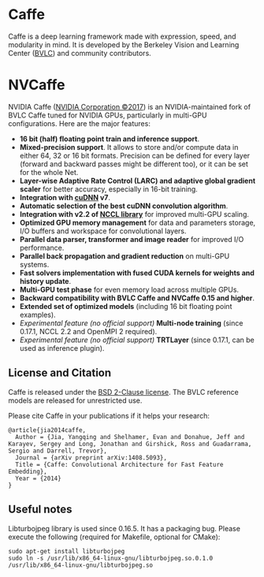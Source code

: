 # Caffe

Caffe is a deep learning framework made with expression, speed, and modularity in mind.
It is developed by the Berkeley Vision and Learning Center ([BVLC](http://bvlc.eecs.berkeley.edu))
and community contributors.

# NVCaffe

NVIDIA Caffe ([NVIDIA Corporation &copy;2017](http://nvidia.com)) is an NVIDIA-maintained fork
of BVLC Caffe tuned for NVIDIA GPUs, particularly in multi-GPU configurations.
Here are the major features:
* **16 bit (half) floating point train and inference support**.
* **Mixed-precision support**. It allows to store and/or compute data in either 
64, 32 or 16 bit formats. Precision can be defined for every layer (forward and 
backward passes might be different too), or it can be set for the whole Net.
* **Layer-wise Adaptive Rate Control (LARC) and adaptive global gradient scaler** for better
 accuracy, especially in 16-bit training.
* **Integration with  [cuDNN](https://developer.nvidia.com/cudnn) v7**.
* **Automatic selection of the best cuDNN convolution algorithm**.
* **Integration with v2.2 of [NCCL library](https://github.com/NVIDIA/nccl)**
 for improved multi-GPU scaling.
* **Optimized GPU memory management** for data and parameters storage, I/O buffers 
and workspace for convolutional layers.
* **Parallel data parser, transformer and image reader** for improved I/O performance.
* **Parallel back propagation and gradient reduction** on multi-GPU systems.
* **Fast solvers implementation with fused CUDA kernels for weights and history update**.
* **Multi-GPU test phase** for even memory load across multiple GPUs.
* **Backward compatibility with BVLC Caffe and NVCaffe 0.15 and higher**.
* **Extended set of optimized models** (including 16 bit floating point examples).
* _Experimental feature (no official support)_ **Multi-node training** (since 0.17.1, NCCL 2.2 and OpenMPI 2 required).
* _Experimental feature (no official support)_ **TRTLayer** (since 0.17.1, can be used as inference plugin).

## License and Citation

Caffe is released under the [BSD 2-Clause license](https://github.com/BVLC/caffe/blob/master/LICENSE).
The BVLC reference models are released for unrestricted use.

Please cite Caffe in your publications if it helps your research:

    @article{jia2014caffe,
      Author = {Jia, Yangqing and Shelhamer, Evan and Donahue, Jeff and Karayev, Sergey and Long, Jonathan and Girshick, Ross and Guadarrama, Sergio and Darrell, Trevor},
      Journal = {arXiv preprint arXiv:1408.5093},
      Title = {Caffe: Convolutional Architecture for Fast Feature Embedding},
      Year = {2014}
    }

## Useful notes

Libturbojpeg library is used since 0.16.5. It has a packaging bug. Please execute the following (required for Makefile, optional for CMake):
```
sudo apt-get install libturbojpeg
sudo ln -s /usr/lib/x86_64-linux-gnu/libturbojpeg.so.0.1.0 /usr/lib/x86_64-linux-gnu/libturbojpeg.so
```